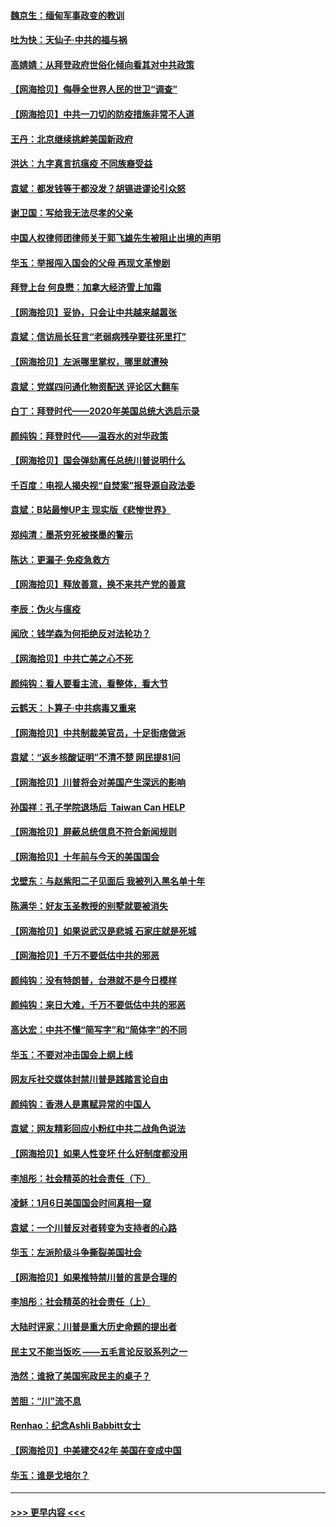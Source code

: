 #### [魏京生：缅甸军事政变的教训](../pages/nsc993/n12732470.md?t=02050601) 
#### [吐为快：天仙子·中共的福与祸](../pages/nsc993/n12732165.md?t=02050601) 
#### [高婧婧：从拜登政府世俗化倾向看其对中共政策](../pages/nsc993/n12730028.md?t=02050601) 
#### [【网海拾贝】侮辱全世界人民的世卫“调查”](../pages/nsc993/n12727884.md?t=02050601) 
#### [【网海拾贝】中共一刀切的防疫措施非常不人道](../pages/nsc993/n12724879.md?t=02050601) 
#### [王丹：北京继续挑衅美国新政府](../pages/nsc993/n12722456.md?t=02050601) 
#### [洪达：九字真言抗瘟疫 不同族裔受益](../pages/nsc993/n12722448.md?t=02050601) 
#### [袁斌：都发钱等于都没发？胡锡进谬论引众怒](../pages/nsc993/n12722393.md?t=02050601) 
#### [谢卫国：写给我无法尽孝的父亲](../pages/nsc993/n12720325.md?t=02050601) 
#### [中国人权律师团律师关于郭飞雄先生被阻止出境的声明](../pages/nsc993/n12720203.md?t=02050601) 
#### [华玉：举报闯入国会的父母 再现文革惨剧](../pages/nsc993/n12719070.md?t=02050601) 
#### [拜登上台 何良懋：加拿大经济雪上加霜](../pages/nsc993/n12718943.md?t=02050601) 
#### [【网海拾贝】妥协，只会让中共越来越嚣张](../pages/nsc993/n12717392.md?t=02050601) 
#### [袁斌：信访局长狂言“老弱病残孕要往死里打”](../pages/nsc993/n12717343.md?t=02050601) 
#### [【网海拾贝】左派哪里掌权，哪里就遭殃](../pages/nsc993/n12715009.md?t=02050601) 
#### [袁斌：党媒四问通化物资配送 评论区大翻车](../pages/nsc993/n12714950.md?t=02050601) 
#### [白丁：拜登时代——2020年美国总统大选启示录](../pages/nsc993/n12714920.md?t=02050601) 
#### [颜纯钩：拜登时代——温吞水的对华政策](../pages/nsc993/n12713245.md?t=02050601) 
#### [【网海拾贝】国会弹劾离任总统川普说明什么](../pages/nsc993/n12712816.md?t=02050601) 
#### [千百度：电视人揭央视“自焚案”报导源自政法委](../pages/nsc993/n12709760.md?t=02050601) 
#### [袁斌：B站最惨UP主 现实版《悲惨世界》](../pages/nsc993/n12709686.md?t=02050601) 
#### [郑纯清：墨茶穷死被搽墨的警示](../pages/nsc993/n12709262.md?t=02050601) 
#### [陈达：更漏子·免疫急救方](../pages/nsc993/n12709244.md?t=02050601) 
#### [【网海拾贝】释放善意，换不来共产党的善意](../pages/nsc993/n12708361.md?t=02050601) 
#### [李辰：伪火与瘟疫](../pages/nsc993/n12707981.md?t=02050601) 
#### [闻欣：钱学森为何拒绝反对法轮功？](../pages/nsc993/n12707407.md?t=02050601) 
#### [【网海拾贝】中共亡美之心不死](../pages/nsc993/n12707621.md?t=02050601) 
#### [颜纯钩：看人要看主流，看整体，看大节](../pages/nsc993/n12707536.md?t=02050601) 
#### [云鹤天：卜算子‧中共病毒又重来](../pages/nsc993/n12707408.md?t=02050601) 
#### [【网海拾贝】中共制裁美官员，十足街痞做派](../pages/nsc993/n12705115.md?t=02050601) 
#### [袁斌：“返乡核酸证明”不清不楚 网民提81问](../pages/nsc993/n12704982.md?t=02050601) 
#### [【网海拾贝】川普将会对美国产生深远的影响](../pages/nsc993/n12703045.md?t=02050601) 
#### [孙国祥：孔子学院退场后  Taiwan Can HELP](../pages/nsc993/n12702430.md?t=02050601) 
#### [【网海拾贝】屏蔽总统信息不符合新闻规则](../pages/nsc993/n12699998.md?t=02050601) 
#### [【网海拾贝】十年前与今天的美国国会](../pages/nsc993/n12696993.md?t=02050601) 
#### [戈壁东：与赵紫阳二子见面后 我被列入黑名单十年](../pages/nsc993/n12696215.md?t=02050601) 
#### [陈满华：好友玉圣教授的别墅就要被消失](../pages/nsc993/n12695411.md?t=02050601) 
#### [【网海拾贝】如果说武汉是悲城 石家庄就是死城](../pages/nsc993/n12694589.md?t=02050601) 
#### [【网海拾贝】千万不要低估中共的邪恶](../pages/nsc993/n12692771.md?t=02050601) 
#### [颜纯钩：没有特朗普，台港就不是今日模样](../pages/nsc993/n12692678.md?t=02050601) 
#### [颜纯钩：来日大难，千万不要低估中共的邪恶](../pages/nsc993/n12692080.md?t=02050601) 
#### [高达宏：中共不懂“简写字”和“简体字”的不同](../pages/nsc993/n12692068.md?t=02050601) 
#### [华玉：不要对冲击国会上纲上线](../pages/nsc993/n12689948.md?t=02050601) 
#### [网友斥社交媒体封禁川普是践踏言论自由](../pages/nsc993/n12687482.md?t=02050601) 
#### [颜纯钩：香港人是禀赋异常的中国人](../pages/nsc993/n12685142.md?t=02050601) 
#### [袁斌：网友精彩回应小粉红中共二战角色说法](../pages/nsc993/n12684994.md?t=02050601) 
#### [【网海拾贝】如果人性变坏 什么好制度都没用](../pages/nsc993/n12683000.md?t=02050601) 
#### [李旭彤：社会精英的社会责任（下）](../pages/nsc993/n12680604.md?t=02050601) 
#### [凌稣：1月6日美国国会时间真相一窥](../pages/nsc993/n12682780.md?t=02050601) 
#### [袁斌：一个川普反对者转变为支持者的心路](../pages/nsc993/n12682700.md?t=02050601) 
#### [华玉：左派阶级斗争撕裂美国社会](../pages/nsc993/n12681226.md?t=02050601) 
#### [【网海拾贝】如果推特禁川普的言是合理的](../pages/nsc993/n12681232.md?t=02050601) 
#### [李旭彤：社会精英的社会责任（上）](../pages/nsc993/n12680501.md?t=02050601) 
#### [大陆时评家：川普是重大历史命题的提出者](../pages/nsc993/n12679904.md?t=02050601) 
#### [民主又不能当饭吃 ——五毛言论反驳系列之一](../pages/nsc993/n12679877.md?t=02050601) 
#### [浩然：谁掀了美国宪政民主的桌子？](../pages/nsc993/n12679850.md?t=02050601) 
#### [苦胆：“川”流不息](../pages/nsc993/n12678388.md?t=02050601) 
#### [Renhao：纪念Ashli Babbitt女士](../pages/nsc993/n12678359.md?t=02050601) 
#### [【网海拾贝】中美建交42年 美国在变成中国](../pages/nsc993/n12678324.md?t=02050601) 
#### [华玉：谁是戈培尔？](../pages/nsc993/n12677515.md?t=02050601) 

----
#### [ >>> 更早内容 <<< ](../indexes/nsc993-earlier.md)
